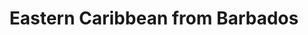 ---
category: caribbean
title: Eastern Caribbean from Barbados
class: eastern-caribbean-from-barbados
cruiseline: P&O Cruises - Azura
special-info: #
price: 1274
nights: 15
cruise-url: http://www.planetcruise.co.uk/po-cruises/azura/12-november-2016/97450?utm_medium=referral&utm_source=secret-escapes&utm_campaign=website
---